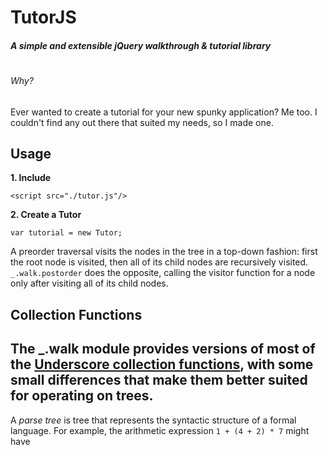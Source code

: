 # TutorJS
##### A simple and extensible jQuery walkthrough & tutorial library

#


###### Why?
Ever wanted to create a tutorial for your new spunky application? Me too. I couldn't find any out there that suited my needs, so I made one.

Usage
---------------

**1. Include**

    <script src="./tutor.js"/>

**2. Create a Tutor**

    var tutorial = new Tutor;




A preorder traversal visits the nodes in the tree in a top-down fashion: first
the root node is visited, then all of its child nodes are recursively visited.
`_.walk.postorder` does the opposite, calling the visitor function for a node
only after visiting all of its child nodes.

Collection Functions
--------------------

The \_.walk module provides versions of most of the
[Underscore collection functions](http://underscorejs.org/#collections), with
some small differences that make them better suited for operating on trees.
-----------

A _parse tree_ is tree that represents the syntactic structure of a formal
language. For example, the arithmetic expression `1 + (4 + 2) * 7` might have
